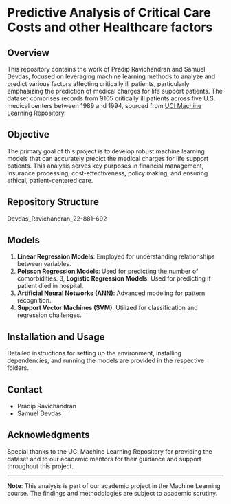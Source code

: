 # Predictive Analysis of Critical Care Costs and other Healthcare factors

## Overview

This repository contains the work of Pradip Ravichandran and Samuel Devdas, focused on leveraging machine learning methods to analyze and predict various factors affecting critically ill patients, particularly emphasizing the prediction of medical charges for life support patients. The dataset comprises records from 9105 critically ill patients across five U.S. medical centers between 1989 and 1994, sourced from [UCI Machine Learning Repository](https://archive.ics.uci.edu/dataset/880/support2).

## Objective

The primary goal of this project is to develop robust machine learning models that can accurately predict the medical charges for life support patients. This analysis serves key purposes in financial management, insurance processing, cost-effectiveness, policy making, and ensuring ethical, patient-centered care.

## Repository Structure

Devdas_Ravichandran_22-881-692

## Models

1. **Linear Regression Models**: Employed for understanding relationships between variables.
2. **Poisson Regression Models**: Used for predicting the number of comorbidities.
3, **Logistic Regression Models**: Used for predicting if patient died in hospital.
4. **Artificial Neural Networks (ANN)**: Advanced modeling for pattern recognition.
5. **Support Vector Machines (SVM)**: Utilized for classification and regression challenges.

## Installation and Usage

Detailed instructions for setting up the environment, installing dependencies, and running the models are provided in the respective folders.

## Contact

- Pradip Ravichandran 
- Samuel Devdas

## Acknowledgments

Special thanks to the UCI Machine Learning Repository for providing the dataset and to our academic mentors for their guidance and support throughout this project.

---

**Note**: This analysis is part of our academic project in the Machine Learning course. The findings and methodologies are subject to academic scrutiny.
